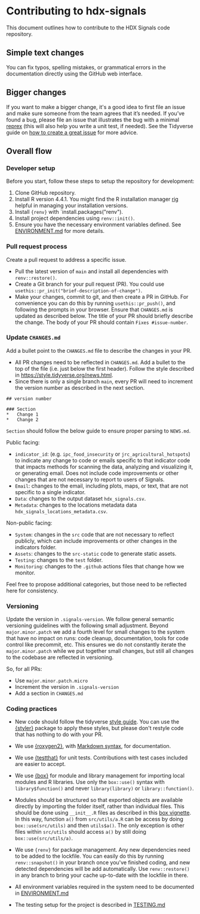 # Contributing to hdx-signals

This document outlines how to contribute to the HDX Signals code repository.

## Simple text changes

You can fix typos, spelling mistakes, or grammatical errors in the documentation directly using the GitHub web interface.

## Bigger changes

If you want to make a bigger change, it's a good idea to first file an issue and make sure someone from the team agrees that it’s needed. 
If you’ve found a bug, please file an issue that illustrates the bug with a minimal 
[reprex](https://www.tidyverse.org/help/#reprex) (this will also help you write a unit test, if needed).
See the Tidyverse guide on [how to create a great issue](https://code-review.tidyverse.org/issues/) for more advice.

## Overall flow

### Developer setup

Before you start, follow these steps to setup the repository for development:

1. Clone GitHub repository.
2. Install R version 4.4.1. You might find the R installation manager [rig](https://github.com/r-lib/rig) helpful in managing your installation versions.
3. Install `{renv}` with `install.packages("renv").
4. Install project dependencies using `renv::init()`.
5. Ensure you have the necessary environment variables defined. See [ENVIRONMENT.md](ENVIRONMENT.md) for more details.

### Pull request process

Create a pull request to address a specific issue.

*   Pull the latest version of `main` and install all dependencies with `renv::restore()`.
*   Create a Git branch for your pull request (PR). You could use `usethis::pr_init("brief-description-of-change")`.
*   Make your changes, commit to git, and then create a PR in GitHub. For convenience you can do this by running `usethis::pr_push()`, and following the prompts in your browser.
    Ensure that `CHANGES.md` is updated as described below.
    The title of your PR should briefly describe the change.
    The body of your PR should contain `Fixes #issue-number`.

### Update `CHANGES.md`

Add a bullet point to the `CHANGES.md` file to describe the changes in your PR.

*   All PR changes need to be reflected in `CHANGES.md`. Add a bullet to the top
of the file (i.e. just below the first header). Follow the style described
in <https://style.tidyverse.org/news.html>.
*   Since there is only a single branch `main`, every PR will need to increment
the version number as described in the next section.

```
## version number

### Section
*   Change 1
*   Change 2
```

`Section` should follow the below guide to ensure proper parsing to `NEWS.md`.

Public facing:

*   `indicator_id`: (e.g. `ipc_food_insecurity` or `jrc_agricultural_hotspots`) to
indicate any change to code or emails specific to that indicator code that impacts
methods for scanning the data, analyzing and visualizing it, or generating email.
Does not include code improvements or other changes that are not necessary to
report to users of Signals.
*   `Email`: changes to the email, including plots, maps, or text, that are not
specific to a single indicator.
*   `Data`: changes to the output dataset `hdx_signals.csv`.
*   `Metadata`: changes to the locations metadata data `hdx_signals_locations_metadata.csv`.

Non-public facing:

*   `System`: changes in the `src` code that are not necessary to reflect publicly,
which can include improvements or other changes in the indicators folder.
*   `Assets`: changes to the `src-static` code to generate static assets.
*   `Testing`: changes to the `test` folder.
*   `Monitoring`: changes to the `.github` actions files that change how we monitor.

Feel free to propose additional categories, but those need to be reflected here for
consistency.

### Versioning

Update the version in `.signals-version`. We follow general semantic versioning
guidelines with the following small adjustment. Beyond `major.minor.patch` we
add a fourth level for small changes to the system that have no impact on runs:
code cleanup, documentation, tools for code control like precommit, etc. This
ensures we do not constantly iterate the `major.minor.patch` while we put together
small changes, but still all changes to the codebase are reflected in versioning.

So, for all PRs:

* Use `major.minor.patch.micro`
* Increment the version in `.signals-version`
* Add a section in `CHANGES.md`

### Coding practices

*   New code should follow the tidyverse [style guide](https://style.tidyverse.org). 
    You can use the [{styler}](https://CRAN.R-project.org/package=styler) package to apply these styles, but please don't restyle code that has nothing to do with your PR.  

*   We use [{roxygen2}](https://cran.r-project.org/package=roxygen2), with [Markdown syntax](https://cran.r-project.org/web/packages/roxygen2/vignettes/rd-formatting.html), for documentation.  

*   We use [{testthat}](https://cran.r-project.org/package=testthat) for unit tests. 
   Contributions with test cases included are easier to accept.
   
*   We use [{box}](https://cran.r-project.org/package=box) for module and
library management for importing local modules and R libraries.
Use only the `box::use()` syntax with `library$function()` and
never `library(library)` or `library::function()`.

*   Modules should be structured so that exported objects are available directly
by importing the folder itself, rather than individual files. This should be done
using `__init__.R` files as described in this
[box vignette](https://cran.r-project.org/web/packages/box/vignettes/box.html).
In this way, function `a()` from `src/utils/a.R` can be access by doing
`box::use(src/utils)` and then `utils$a()`. The only exception is other files
within `src/utils` should access `a()` by still doing `box::use(src/utils/a)`.

*   We use `{renv}` for package management. Any new dependencies need to be
added to the lockfile. You can easily do this by running
`renv::snapshot()` in your branch once you've finished coding, and new detected
dependencies will be add automatically. Use `renv::restore()` in any branch to
bring your cache up-to-date with the lockfile in there.

*   All environment variables required in the system need to be documented in
    [ENVIRONMENT.md](/ENVIRONMENT.md)
    
*   The testing setup for the project is described in [TESTING.md](/TESTING.md)
